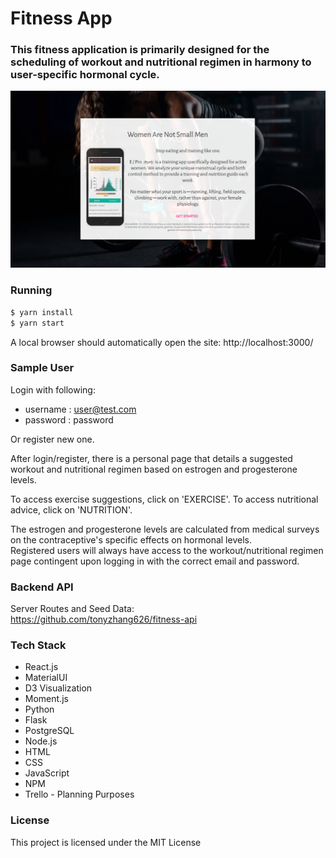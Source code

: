 # Fitness App

### This fitness application is primarily designed for the scheduling of workout and nutritional regimen in harmony to user-specific hormonal cycle.

![Example](readme_files/lead-in.png)

### Running

```bash
$ yarn install
$ yarn start
```

A local browser should automatically open the site: http://localhost:3000/

### Sample User
Login with following:
* username : user@test.com
* password : password

Or register new one.

After login/register, there is a personal page that details a suggested workout and nutritional regimen based on estrogen and progesterone levels.

To access exercise suggestions, click on 'EXERCISE'.
To access nutritional advice, click on 'NUTRITION'.

The estrogen and progesterone levels are calculated from medical surveys on the contraceptive's specific effects on hormonal levels.  
Registered users will always have access to the workout/nutritional regimen page contingent upon logging in with the correct email and password.

### Backend API

Server Routes and Seed Data:  
https://github.com/tonyzhang626/fitness-api

### Tech Stack
* React.js
* MaterialUI
* D3 Visualization
* Moment.js
* Python
* Flask
* PostgreSQL
* Node.js
* HTML
* CSS
* JavaScript
* NPM
* Trello - Planning Purposes

### License
This project is licensed under the MIT License
